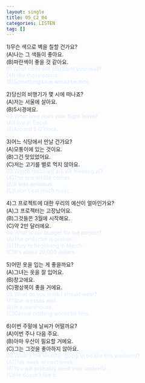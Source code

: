 ```yaml
---
layout: single
title: 05_C2_04
categories: LISTEN
tag: []
---
```


1)무슨 색으로 벽을 칠할 건가요?   
(A)나는 그 색들이 좋아요.   
(B)파란색이 좋을 것 같아요.   
<span style="color:#DCEBFF">
01.What color will you paint your wall?    
(A)I like those colors.   
(B)Something blue would be nice.   
</span>
   
2)당신의 비행기가 몇 시에 떠나죠?   
(A)저는 서울에 살아요.   
(B)5시경에요.   
<span style="color:#DCEBFF">
02.What time does your flight leave?    
(A)I live in Seoul.   
(B)Around 5 O'clock.   
</span>
   
3)어느 식당에서 만날 건가요?   
(A)모퉁이에 있는 것이요.   
(B)그건 맛있었어요.   
(C)저는 고기를 별로 먹지 않아요.   
<span style="color:#DCEBFF">
03.Which resturant are we meeting at?    
(A)The one on the corner.   
(B)It was delicious.   
(C)I don't eat much meat.   
</span>
   
4)그 프로젝트에 대한 우리의 예산이 얼마인가요?   
(A)그 프로젝터는 고장났어요.   
(B)그것들은 3월에 시작해요.   
(C)약 2만 달러에요.   
<span style="color:#DCEBFF">
04.What is our budget for the porject?    
(A)The projector is broken.   
(B)They're beginning in March.   
(C)It's about 20,000 dollars.   
</span>
   
5)어떤 옷을 입는 게 좋을까요?   
(A)그녀는 옷을 잘 입어요.   
(B)창고에요.   
(C)평상복이 좋을 거에요.   
<span style="color:#DCEBFF">
05.What do you think I should wear?   
(A)She dresses well.   
(B)In a warehouse.   
(C)Casual clothing would be fine.   
</span>
   
6)이번 주말에 날씨가 어떨까요?   
(A)이번 주나 다음 주요.   
(B)아마 우산이 필요할 거에요.   
(C)그는 그것을 좋아하지 않아요.   
<span style="color:#DCEBFF">
06.What's the weather going to be like this weekend?    
(A)This week or next week.   
(B)You will probably need your umbrella.   
(C)He doesn't like it.   
</span>
